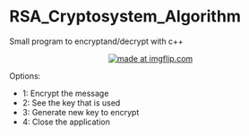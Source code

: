 # RSA_Cryptosystem_Algorithm

Small program to encryptand/decrypt with c++

<p align="center">
<a href="https://imgflip.com/gif/3a8elk"><img src="https://i.imgflip.com/3a8elk.gif" title="made at imgflip.com"/></a>
</p>

Options:
* 1: Encrypt the message
* 2: See the key that is used
* 3: Generate new key to encrypt
* 4: Close the application

